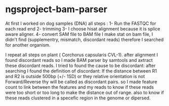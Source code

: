 # ngsproject-bam-parser
At first I worked on dog samples (DNA) all steps :
1- Run the FASTQC for each read end
2- trimming
3- I choose hisat alignment because it is splice aware aligner.
4- convert SAM file to BAM file 
I make stat on bam file, I didn't find (supplementry, mismatch, discordant reads) therefore I searched for another organism.

I repeat all steps on plant ( Corchorus capsularis CVL-1).
after alignment I found discordant reads so I made BAM parser by samtools and axtract these discordant reads.
I tried to found the cause to be discordant:
after searching I found the definition of discordant: If the distance between R1 and R2 is outside 500bp (+/- 1SD) or they relative orientation is not Forward/Reverse thy will be called as discordant pairs.
so I made feature count to link between the features and my reads to know if these reads were too short or too long to make the distance out of range. 
also to know if these reads clustered in a specefic region in the genome or dipersed.
